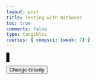 ```yaml
---
layout: post
title: Testing with Hitboxes
toc: true
comments: false
type: tangibles
courses: { compsci: {week: 7} }
---
```


<!-- Style of the Canvas -->
<style>
    #canvas {
        margin: 0;
        border: 4px solid black;
        background-image: url("{{site.baseurl}}/images/background.jpg");
        background-size: cover;
    }
</style>


<canvas id='canvas'></canvas>


<script>
    let x = 0;
    let onPlatform = 0;
    // Create empty canvas
    let canvas = document.getElementById('canvas');
    let c = canvas.getContext('2d');
    // Set the canvas dimensions
    canvas.width = 800;
    canvas.height = 400;


    // Define gravity value
    let gravity = 1.5;


    // Define the Hitbox class
    class Hitbox {
        constructor() {
            // Initial position and velocity of the player
            this.position = {
                x: 325,
                y: 200
            };
            this.velocity = {
                x: 0,
                y: 0
            };
            // Dimensions of the Hitbox
            this.width = 100;
            this.height = 100;
        }
        // Method to draw the player on the canvas
        draw() {
        }
        // Method to update the Hitbox's position and velocity
        update() {
            this.draw();
            this.position.y += this.velocity.y;
            this.position.x += this.velocity.x;

            console.log('Player Position (x, y):', this.position.x, this.position.y);
            console.log('Player Velocity (x, y):', this.velocity.x, this.velocity.y);


            // Check for collisions with the platform
            if (this.position.y + this.height >= platform.position.y) {
                this.position.y = platform.position.y - this.height;
                this.velocity.y = 0; // Set vertical velocity to 0 when on the platform
                onPlatform = 1
            } else {
                onPlatform = 0
            }


            // Apply gravity only if not on the platform
            if (this.position.y + this.height + this.velocity.y <= canvas.height) {
                this.velocity.y += gravity;
            } else {
                this.velocity.y = 0;
            }
        }
    }


    class Platform {
        constructor(x, y, width, height) {
            this.position = {
                x: x,
                y: y
            };
            this.width = width;
            this.height = height;
        }


        draw() {
            c.fillStyle = 'white';
            c.fillRect(this.position.x, this.position.y, this.width, this.height);
        }
    }


    // Create a hitbox and platform object
    const hitbox = new Hitbox();
    const platform = new Platform(0, 380, 800, 20); // Adjust the position and dimensions as needed


    // Define keyboard keys and their states
    let keys = {
        right: {
            pressed: false
        },
        left: {
            pressed: false
        }
    };


    // Animation function to continuously update and render the canvas
    function animate() {
        requestAnimationFrame(animate);
        c.clearRect(0, 0, canvas.width, canvas.height);
        hitbox.update();
        platform.draw();


        if (keys.right.pressed) {
            hitbox.velocity.x = 10;
        } else if (keys.left.pressed) {
            hitbox.velocity.x = -10;
        } else {
            hitbox.velocity.x = 0;
        }


        if (hitbox.position.x + hitbox.width > 830) {
            hitbox.position.x = 0;
        } else if (hitbox.position.x + hitbox.width < -30) {
            hitbox.position.x = 800;
        } else if (hitbox.position.y + hitbox.width < -100) {
            hitbox.velocity.y += 5;
        }
    }
    animate();


    // HITBOX CONTROLS
    // Event listener for keydown events
    addEventListener('keydown', ({ keyCode }) => {
        switch (keyCode) {
            case 49:
                hitbox.position.y = 100;
                console.log("speed");
                break;
            case 65:
                console.log('left');
                keys.left.pressed = true;
                break;
            case 83:
                console.log('down');
                break;
            case 68:
                console.log('right');
                keys.right.pressed = true;
                break;
            case 87:
                if (hitbox.position.y === 350) {
                    hitbox.velocity.y -= 20;
                }
                break;
        }
    });


    // Event listener for keyup events
    addEventListener('keyup', ({ keyCode }) => {
        switch (keyCode) {
            case 49:
                hitbox.position.y = 0;
                console.log("speed");
                break;
            case 65:
            case 37:
                console.log('left');
                keys.left.pressed = false;
                break;
            case 83:
            case 38:
                console.log('down');
                break;
            case 68:
            case 39:
                console.log('right');
                keys.right.pressed = false;
                break;
            case 87:
            case 40:
                console.log('up');
                    if (hitbox.position.y === 350) {
                        hitbox.velocity.y = -20;
                    }
                break;
        }
    });


    // Function to switch gravity
    function switchGravity() {
        if (gravity === 1.5) {
            gravity = 0.75;
        } else if (gravity === 0.75) {
            gravity = 1.5;
        }
    }
</script>


<button class="gravity" onclick="switchGravity()">Change Gravity</button>
